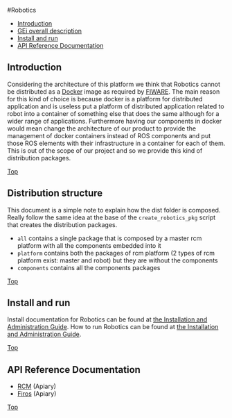 #<a name="top"></a>Robotics

* [Introduction](#introduction)
* [GEi overall description](#gei-overall-description)
* [Install and run](#install-and-run)
* [API Reference Documentation](#api-reference-documentation)
		  
## Introduction

Considering the architecture of this platform we think that Robotics cannot be distributed
as a [Docker](https://www.docker.com/) image as required by [FIWARE](http://www.fiware.org).
The main reason for this kind of choice is because docker is a platform for distributed 
application and is useless put a platform of distributed application related to robot
into a container of something else that does the same although for a wider range of 
applications. Furthermore having our components in docker would mean change the 
architecture of our product to provide the management of docker containers instead of
ROS components and put those ROS elements with their infrastructure in a container for
each of them. This is out of the scope of our project and so we provide this kind of 
distribution packages.

[Top](#top)

## Distribution structure

This document is a simple note to explain how the dist folder is composed. Really follow 
the same idea at the base of the `create_robotics_pkg` script that creates the distribution 
packages.

-   `all` contains a single package that is composed by a master rcm platform with all
    the components embedded into it
-   `platform` contains both the packages of rcm platform (2 types of rcm platform exist: 
    master and robot) but they are without the components
-   `components` contains all the components packages

[Top](#top)

## Install and run

Install documentation for Robotics can be found at [the Installation and Administration Guide](../docs/i_and_a_guide.rst).
How to run Robotics can be found at [the Installation and Administration Guide](../docs/i_and_a_guide.rst).

[Top](#top)

## API Reference Documentation

* [RCM](http://docs.rdapi.apiary.io) (Apiary)
* [Firos](http://docs.firos.apiary.io) (Apiary)

[Top](#top)

